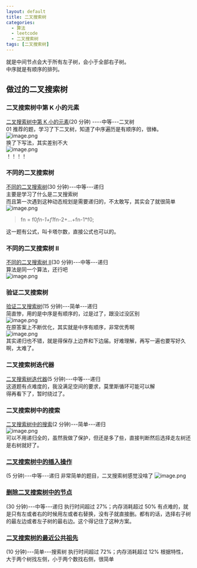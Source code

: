 ```yaml
---
layout: default
title: 二叉搜索树
categories:
  - 算法
  - leetcode
  - 二叉搜索树
tags: [二叉搜索树]
---
```


就是中间节点会大于所有左子树，会小于全部右子树。<br />中序就是有顺序的排列。

## 做过的二叉搜索树

### 二叉搜索树中第 K 小的元素

[二叉搜索树中第 K 小的元素](https://leetcode-cn.com/problems/kth-smallest-element-in-a-bst/)(20 分钟) ----中等---二叉树<br />01 推荐的题，学习了下二叉树，知道了中序遍历是有顺序的，很棒。<br />![image.png](https://intranetproxy.alipay.com/skylark/lark/0/2019/png/27385/1563021414181-c86ea8e1-dbee-4466-b5f3-973716564111.png#align=left&display=inline&height=115&name=image.png&originHeight=310&originWidth=916&size=47848&status=done&width=341)<br />换了下写法，其实差别不大<br />![image.png](https://intranetproxy.alipay.com/skylark/lark/0/2019/png/27385/1563039021420-a5905294-0d55-4fec-8a8c-d0fb5fffff82.png#align=left&display=inline&height=106&name=image.png&originHeight=264&originWidth=870&size=42484&status=done&width=350)<br />！！！！

### 不同的二叉搜索树

[不同的二叉搜索树](https://leetcode-cn.com/problems/unique-binary-search-trees/)(30 分钟)---中等---递归<br />主要是学习了什么是二叉搜索树<br />而且第一次遇到这种动态规划是需要递归的，不太敢写，其实会了就很简单<br />![image.png](https://intranetproxy.alipay.com/skylark/lark/0/2019/png/27385/1563702577074-bce131b9-be4c-4e8c-9a9f-c73b70255272.png#align=left&display=inline&height=90&name=image.png&originHeight=282&originWidth=854&size=96087&status=done&width=272)

> fn = f0*fn-1+f1*fn-2+...+fn-1\*f0;

这一题有公式，叫卡塔尔数，直接公式也可以的。

### 不同的二叉搜索树 II

[不同的二叉搜索树 II](https://leetcode-cn.com/problems/unique-binary-search-trees-ii/)(30 分钟)---中等---递归<br />算法是同一个算法，还行吧<br />![image.png](https://intranetproxy.alipay.com/skylark/lark/0/2019/png/27385/1563722260206-4cb5ed53-20be-4092-8721-b660041866d8.png#align=left&display=inline&height=92&name=image.png&originHeight=290&originWidth=860&size=97971&status=done&width=273)

### 验证二叉搜索树

[验证二叉搜索树](https://leetcode-cn.com/problems/validate-binary-search-tree/)(15 分钟)---简单---递归<br />简直惨，用的是中序是有顺序的，过是过了，跟没过没区别<br />![image.png](https://intranetproxy.alipay.com/skylark/lark/0/2019/png/27385/1563849246647-a0310ea2-3855-4f2a-8f8a-551694f3fce5.png#align=left&display=inline&height=85&name=image.png&originHeight=296&originWidth=864&size=98024&status=done&width=249)<br />在原答案上不断优化，其实就是中序有顺序，非常优秀啊<br />![image.png](https://intranetproxy.alipay.com/skylark/lark/0/2019/png/27385/1563850496802-4c9b6773-cb13-4c5e-bff1-31ccc1671d30.png#align=left&display=inline&height=76&name=image.png&originHeight=250&originWidth=834&size=84044&status=done&width=252)<br />其实递归也不错，就是得保存上边界和下边届。好难理解，再写一遍也要写好久啊，太难了。

### 二叉搜索树迭代器

[二叉搜索树迭代器](https://leetcode-cn.com/problems/binary-search-tree-iterator/)(5 分钟)---中等---递归<br />这道题有点难度的，我没满足空间的要求，莫里斯循环可能可以解<br />得再看下了，暂时绕过了。

### 二叉搜索树中的搜索

[二叉搜索树中的搜索](https://leetcode-cn.com/problems/search-in-a-binary-search-tree/)(2 分钟)---简单---递归<br />![image.png](https://intranetproxy.alipay.com/skylark/lark/0/2019/png/27385/1563862440454-6aee895a-ccf9-46c0-b4b4-d3f2011c7823.png#align=left&display=inline&height=76&name=image.png&originHeight=270&originWidth=844&size=88441&status=done&width=239)<br />可以不用递归全的，虽然我做了保护，但还是多了些，直接判断然后选择走左树还是右树就好了。

### [二叉搜索树中的插入操作](https://leetcode-cn.com/problems/insert-into-a-binary-search-tree/)

(5 分钟)---中等---递归
非常简单的题目，二叉搜索树感觉没啥了
![image.png](https://intranetproxy.alipay.com/skylark/lark/0/2019/png/27385/1563863998877-e44bbdd8-d537-405f-be56-6db40499c9b4.png#align=left&display=inline&height=67&name=image.png&originHeight=228&originWidth=892&size=85338&status=done&width=264)

### [删除二叉搜索树中的节点](https://leetcode-cn.com/problems/delete-node-in-a-bst/)

(30 分钟)---中等---递归
执行时间超过 27%；内存消耗超过 50%
有点难的，就是只有左或者右的时候用左或者右替换，没有子就直接删。都有的话，选择右子树的最左边或者左子树的最右边。这个得记住了这种方案。

### [二叉搜索树的最近公共祖先](https://leetcode-cn.com/problems/delete-node-in-a-bst/)

(10 分钟)---简单---搜索树
执行时间超过 72%；内存消耗超过 12%
根据特性，大于两个树找左侧，小于两个数找右侧，很简单
